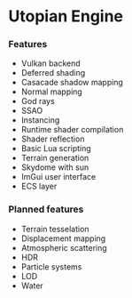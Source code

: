 # Utopian Engine

### Features
+ Vulkan backend
+ Deferred shading
+ Casacade shadow mapping
+ Normal mapping
+ God rays
+ SSAO
+ Instancing
+ Runtime shader compilation
+ Shader reflection
+ Basic Lua scripting
+ Terrain generation
+ Skydome with sun
+ ImGui user interface
+ ECS layer

### Planned features
+ Terrain tesselation
+ Displacement mapping
+ Atmospheric scattering
+ HDR
+ Particle systems
+ LOD
+ Water